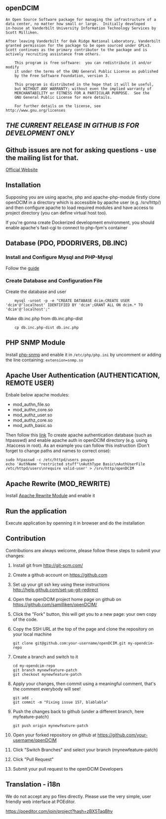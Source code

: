 openDCIM
-----------


	An Open Source Software package for managing the infrastructure of a 
	data center, no matter how small or large.  Initially developed 
	in-house at Vanderbilt University Information Technology Services by 
	Scott Milliken.  

	After leaving Vanderbilt for Oak Ridge National Laboratory, Vanderbilt 
	granted permission for the package to be open sourced under GPLv3.  
	Scott continues as the primary contributor to the package and is 
	actively recruiting assistance from others.

        This program is free software:  you can redistribute it and/or modify
        it under the terms of the GNU General Public License as published
        by the Free Software Foundation, version 3.

        This program is distributed in the hope that it will be useful,
        but WITHOUT ANY WARRANTY; without even the implied warranty of
        MERCHANTABILITY or FITNESS FOR A PARTICULAR PURPOSE.  See the
        GNU General Public License for more details.

        For further details on the license, see http://www.gnu.org/licenses


*THE CURRENT RELEASE IN GITHUB IS FOR DEVELOPMENT ONLY*
-------------------------------------------------------

## Github issues are not for asking questions - use the mailing list for that.
[Official Website](http://www.opendcim.org/participation.html)

Installation
------------
Supposing you are using apache, php and apache-php-module firstly clone openDCIM in a directory which is accessible by apache user (e.g. /srv/http/) and then configure apache to load required modules and have access to project directory (you can define virtual host too).

If you're gonna create Dockerized development environment, you should enable apache's fast-cgi to connect to php-fpm's container

## Database (PDO, PDODRIVERS, DB.INC)

### Install and Configure Mysql and PHP-Mysql
Follow the [guide](http://php.net/manual/en/book.mysql.php)

### Create Database and Configuration File
Create the database and user
```shell
	mysql -uroot -p -e "CREATE DATABASE dcim;CREATE USER 'dcim'@'localhost' IDENTIFIED BY 'dcim';GRANT ALL ON dcim.* TO 'dcim'@'localhost';"
```

Make db.inc.php from db.inc.php-dist
```shell
	cp db.inc.php-dist db.inc.php
```

## PHP SNMP Module
Install [php-snmp](http://php.net/manual/en/book.snmp.php) and enable it in `/etc/php/php.ini` by uncomment or adding the line containing: `extension=snmp.so`

## Apache User Authentication (AUTHENTICATION, REMOTE USER)
Enbale below apache modules:
* mod_authn_file.so
* mod_authn_core.so
* mod_authz_user.so
* mod_authz_core.so
* mod_auth_basic.so

Then follow this [link](http://www.apacheweek.com/features/userauth) To create apache authentication database (such as htpasswd) and enable apache auth in openDCIM directory (e.g. using .htaccess in root). As an example you can follow this instruction (Don't forget to change paths and names to correct onse):
```shell
sudo htpasswd -c /etc/httpd/users pouyan
echo 'AuthName "restricted stuff"\nAuthType Basic\nAuthUserFile /etc/httpd/users\nrequire valid-user' > /srv/http/openDCIM
```

## Apache Rewrite (MOD_REWRITE)
Install [Apache Rewrite Module](http://httpd.apache.org/docs/current/mod/mod_rewrite.html) and enable it

## Run the application
Execute application by openning it in browser and do the installation

Contribution
---
Contributions are always welcome, please follow these steps to submit your changes:

1. Install git from http://git-scm.com/
2. Create a github account on https://github.com
3. Set up your git ssh key using these instructions http://help.github.com/set-up-git-redirect
4. Open the openDCIM project home page on github on https://github.com/samilliken/openDCIM/
5. Click the "Fork" button, this will get you to a new page: your own copy of the code.
6. Copy the SSH URL at the top of the page and clone the repository on your local machine

    ```shell
    git clone git@github.com:your-username/openDCIM.git my-opendcim-repo
    ```

7. Create a branch and switch to it

    ```shell
    cd my-opendcim-repo
    git branch mynewfeature-patch
    git checkout mynewfeature-patch
    ```

8. Apply your changes, then commit using a meaningful comment, that's the comment everybody will see!

    ```shell
    git add .
    git commit -m "Fixing issue 157, blablabla"
    ```

9. Push the changes back to github (under a different branch, here myfeature-patch)

    ```shell
    git push origin mynewfeature-patch
    ```

10. Open your forked repository on github at https://github.com/your-username/openDCIM
11. Click "Switch Branches" and select your branch (mynewfeature-patch)
12. Click "Pull Request"
13. Submit your pull request to the openDCIM Developers

Translation - i18n
---
We do not accept any po files directly.  Please use the very simple, user friendly web interface at POEditor.

https://poeditor.com/join/project?hash=zBX5TaqBhv
